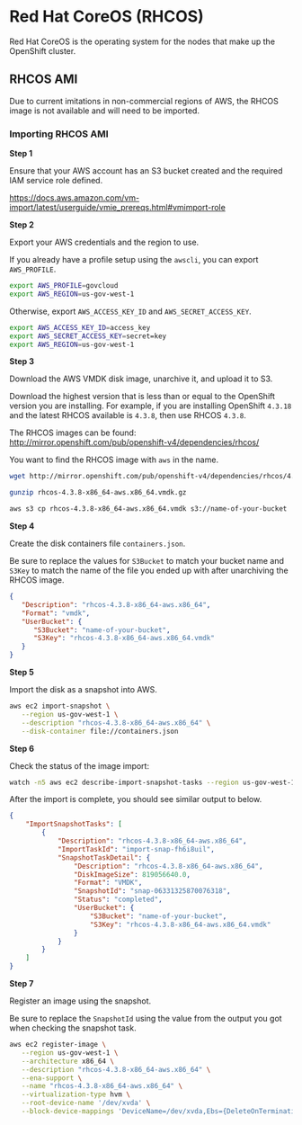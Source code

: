 # Red Hat CoreOS (RHCOS)

Red Hat CoreOS is the operating system for the nodes that make up the OpenShift
cluster.

## RHCOS AMI

Due to current imitations in non-commercial regions of AWS, the RHCOS image is
not available and will need to be imported.

### Importing RHCOS AMI

**Step 1**

Ensure that your AWS account has an S3 bucket created and the required IAM
service role defined.

https://docs.aws.amazon.com/vm-import/latest/userguide/vmie_prereqs.html#vmimport-role

**Step 2**

Export your AWS credentials and the region to use.

If you already have a profile setup using the
`awscli`, you can export `AWS_PROFILE`.

```bash
export AWS_PROFILE=govcloud
export AWS_REGION=us-gov-west-1
```

Otherwise, export `AWS_ACCESS_KEY_ID`
and `AWS_SECRET_ACCESS_KEY`.

```bash
export AWS_ACCESS_KEY_ID=access_key
export AWS_SECRET_ACCESS_KEY=secret=key
export AWS_REGION=us-gov-west-1
```

**Step 3**

Download the AWS VMDK disk image, unarchive it, and upload it to S3.

Download the highest version that is less than or equal to the OpenShift
version you are installing. For example, if you are installing OpenShift
`4.3.18` and the latest RHCOS available is `4.3.8`, then use RHCOS `4.3.8`.

The RHCOS images can be found:
http://mirror.openshift.com/pub/openshift-v4/dependencies/rhcos/

You want to find the RHCOS image with `aws` in the name.

```bash
wget http://mirror.openshift.com/pub/openshift-v4/dependencies/rhcos/4.3/4.3.8/rhcos-4.3.8-x86_64-aws.x86_64.vmdk.gz

gunzip rhcos-4.3.8-x86_64-aws.x86_64.vmdk.gz

aws s3 cp rhcos-4.3.8-x86_64-aws.x86_64.vmdk s3://name-of-your-bucket
```

**Step 4**

Create the disk containers file `containers.json`.

Be sure to replace the values for `S3Bucket` to match your bucket name and
`S3Key` to match the name of the file you ended up with after unarchiving the
RHCOS image.

```json
{
   "Description": "rhcos-4.3.8-x86_64-aws.x86_64",
   "Format": "vmdk",
   "UserBucket": {
      "S3Bucket": "name-of-your-bucket",
      "S3Key": "rhcos-4.3.8-x86_64-aws.x86_64.vmdk"
   }
}
```

**Step 5**

Import the disk as a snapshot into AWS.

```bash
aws ec2 import-snapshot \
   --region us-gov-west-1 \
   --description "rhcos-4.3.8-x86_64-aws.x86_64" \
   --disk-container file://containers.json
```

**Step 6**

Check the status of the image import:

```bash
watch -n5 aws ec2 describe-import-snapshot-tasks --region us-gov-west-1
```

After the import is complete, you should see similar output to below.

```json
{
    "ImportSnapshotTasks": [
        {
            "Description": "rhcos-4.3.8-x86_64-aws.x86_64",
            "ImportTaskId": "import-snap-fh6i8uil",
            "SnapshotTaskDetail": {
                "Description": "rhcos-4.3.8-x86_64-aws.x86_64",
                "DiskImageSize": 819056640.0,
                "Format": "VMDK",
                "SnapshotId": "snap-06331325870076318",
                "Status": "completed",
                "UserBucket": {
                    "S3Bucket": "name-of-your-bucket",
                    "S3Key": "rhcos-4.3.8-x86_64-aws.x86_64.vmdk"
                }
            }
        }
    ]
}
```

**Step 7**

Register an image using the snapshot.

Be sure to replace the `SnapshotId` using the value from the output you got
when checking the snapshot task.

```bash
aws ec2 register-image \
   --region us-gov-west-1 \
   --architecture x86_64 \
   --description "rhcos-4.3.8-x86_64-aws.x86_64" \
   --ena-support \
   --name "rhcos-4.3.8-x86_64-aws.x86_64" \
   --virtualization-type hvm \
   --root-device-name '/dev/xvda' \
   --block-device-mappings 'DeviceName=/dev/xvda,Ebs={DeleteOnTermination=true,SnapshotId=snap-06331325870076318}'
```
